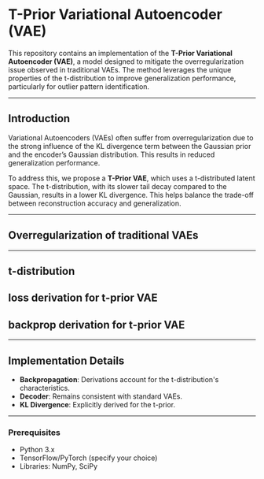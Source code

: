 # T-Prior Variational Autoencoder (VAE)

This repository contains an implementation of the **T-Prior Variational Autoencoder (VAE)**, a model designed to mitigate the overregularization issue observed in traditional VAEs. The method leverages the unique properties of the t-distribution to improve generalization performance, particularly for outlier pattern identification.

---

## Introduction

Variational Autoencoders (VAEs) often suffer from overregularization due to the strong influence of the KL divergence term between the Gaussian prior and the encoder’s Gaussian distribution. This results in reduced generalization performance.

To address this, we propose a **T-Prior VAE**, which uses a t-distributed latent space. The t-distribution, with its slower tail decay compared to the Gaussian, results in a lower KL divergence. This helps balance the trade-off between reconstruction accuracy and generalization.

---

## Overregularization of traditional VAEs



---

## t-distribution

## loss derivation for t-prior VAE

## backprop derivation for t-prior VAE



---

## Implementation Details

- **Backpropagation**: Derivations account for the t-distribution's characteristics.
- **Decoder**: Remains consistent with standard VAEs.
- **KL Divergence**: Explicitly derived for the t-prior.

---

### Prerequisites
- Python 3.x
- TensorFlow/PyTorch (specify your choice)
- Libraries: NumPy, SciPy
